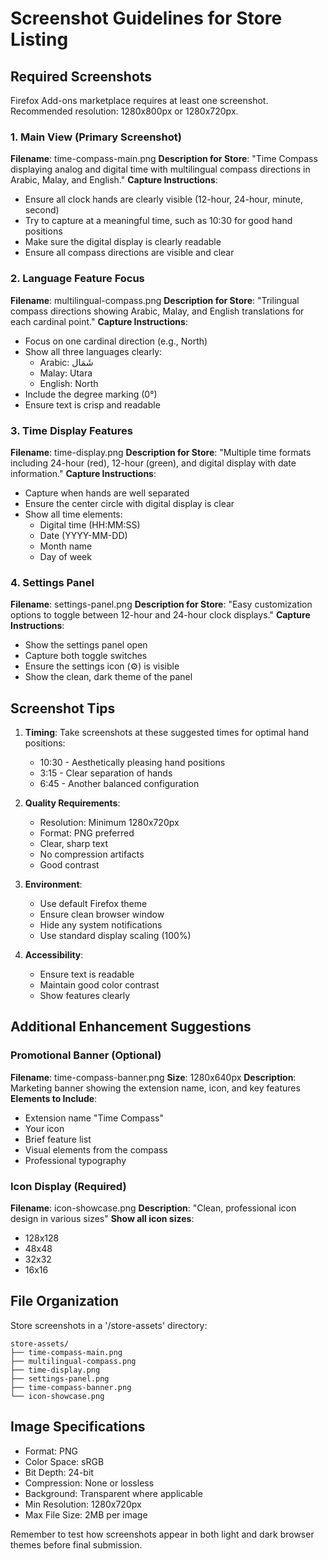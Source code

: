 # Screenshot Guidelines for Store Listing

## Required Screenshots
Firefox Add-ons marketplace requires at least one screenshot. Recommended resolution: 1280x800px or 1280x720px.

### 1. Main View (Primary Screenshot)
**Filename**: time-compass-main.png
**Description for Store**: "Time Compass displaying analog and digital time with multilingual compass directions in Arabic, Malay, and English."
**Capture Instructions**:
- Ensure all clock hands are clearly visible (12-hour, 24-hour, minute, second)
- Try to capture at a meaningful time, such as 10:30 for good hand positions
- Make sure the digital display is clearly readable
- Ensure all compass directions are visible and clear

### 2. Language Feature Focus
**Filename**: multilingual-compass.png
**Description for Store**: "Trilingual compass directions showing Arabic, Malay, and English translations for each cardinal point."
**Capture Instructions**:
- Focus on one cardinal direction (e.g., North)
- Show all three languages clearly:
  - Arabic: شَمَال
  - Malay: Utara
  - English: North
- Include the degree marking (0°)
- Ensure text is crisp and readable

### 3. Time Display Features
**Filename**: time-display.png
**Description for Store**: "Multiple time formats including 24-hour (red), 12-hour (green), and digital display with date information."
**Capture Instructions**:
- Capture when hands are well separated
- Ensure the center circle with digital display is clear
- Show all time elements:
  - Digital time (HH:MM:SS)
  - Date (YYYY-MM-DD)
  - Month name
  - Day of week

### 4. Settings Panel
**Filename**: settings-panel.png
**Description for Store**: "Easy customization options to toggle between 12-hour and 24-hour clock displays."
**Capture Instructions**:
- Show the settings panel open
- Capture both toggle switches
- Ensure the settings icon (⚙️) is visible
- Show the clean, dark theme of the panel

## Screenshot Tips
1. **Timing**: Take screenshots at these suggested times for optimal hand positions:
   - 10:30 - Aesthetically pleasing hand positions
   - 3:15 - Clear separation of hands
   - 6:45 - Another balanced configuration

2. **Quality Requirements**:
   - Resolution: Minimum 1280x720px
   - Format: PNG preferred
   - Clear, sharp text
   - No compression artifacts
   - Good contrast

3. **Environment**:
   - Use default Firefox theme
   - Ensure clean browser window
   - Hide any system notifications
   - Use standard display scaling (100%)

4. **Accessibility**:
   - Ensure text is readable
   - Maintain good color contrast
   - Show features clearly

## Additional Enhancement Suggestions

### Promotional Banner (Optional)
**Filename**: time-compass-banner.png
**Size**: 1280x640px
**Description**: Marketing banner showing the extension name, icon, and key features
**Elements to Include**:
- Extension name "Time Compass"
- Your icon
- Brief feature list
- Visual elements from the compass
- Professional typography

### Icon Display (Required)
**Filename**: icon-showcase.png
**Description**: "Clean, professional icon design in various sizes"
**Show all icon sizes**:
- 128x128
- 48x48
- 32x32
- 16x16

## File Organization
Store screenshots in a '/store-assets' directory:
```
store-assets/
├── time-compass-main.png
├── multilingual-compass.png
├── time-display.png
├── settings-panel.png
├── time-compass-banner.png
└── icon-showcase.png
```

## Image Specifications
- Format: PNG
- Color Space: sRGB
- Bit Depth: 24-bit
- Compression: None or lossless
- Background: Transparent where applicable
- Min Resolution: 1280x720px
- Max File Size: 2MB per image

Remember to test how screenshots appear in both light and dark browser themes before final submission.
